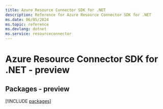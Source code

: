 ```yaml
---
title: Azure Resource Connector SDK for .NET
description: Reference for Azure Resource Connector SDK for .NET
ms.date: 06/05/2024
ms.topic: reference
ms.devlang: dotnet
ms.service: resourceconnector
---
```

# Azure Resource Connector SDK for .NET - preview
## Packages - preview
[!INCLUDE [packages](resource-connector-index.md)]